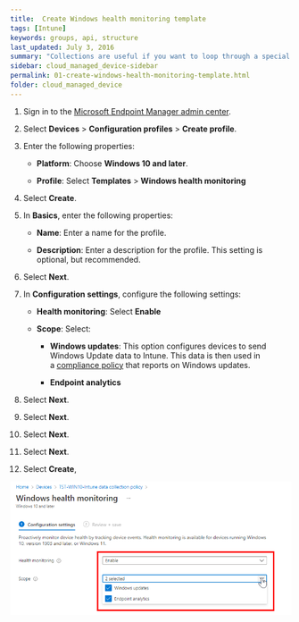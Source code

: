 ```yaml
---
title:  Create Windows health monitoring template
tags: [Intune]
keywords: groups, api, structure
last_updated: July 3, 2016
summary: "Collections are useful if you want to loop through a special folder of pages that you make available in a content API. You could also use collections if you have a set of articles that you want to treat differently from the other content, with a different layout or format."
sidebar: cloud_managed_device-sidebar
permalink: 01-create-windows-health-monitoring-template.html
folder: cloud_managed_device
---
```


1.  Sign in to the [Microsoft Endpoint Manager admin center](https://go.microsoft.com/fwlink/?linkid=2109431).
    
2.  Select **Devices** > **Configuration profiles** > **Create profile**.
    
3.  Enter the following properties:
    
    *   **Platform**: Choose **Windows 10 and later**.
        
    *   **Profile**: Select **Templates** > **Windows health monitoring**
        
4.  Select **Create**.
    
5.  In **Basics**, enter the following properties:
    
    *   **Name**: Enter a name for the profile.
        
    *   **Description**: Enter a description for the profile. This setting is optional, but recommended.
        
6.  Select **Next**.
    
7.  In **Configuration settings**, configure the following settings:
    
    *   **Health monitoring**: Select **Enable**
        
    *   **Scope**: Select:
        
        *   **Windows updates**: This option configures devices to send Windows Update data to Intune. This data is then used in a [compliance policy](https://docs.microsoft.com/en-us/mem/intune/protect/windows-update-compliance-reports) that reports on Windows updates.
            
        *   **Endpoint analytics**
            
8.  Select **Next**.
    
9.  Select **Next**.
    
10.  Select **Next**.
    
11.  Select **Next**.
    
12.  Select **Create**,
    

![](attachments/2014675062/2014937173.png)